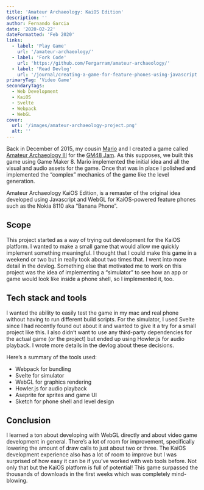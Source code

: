 ```yaml
---
title: 'Amateur Archaeology: KaiOS Edition'
description: ''
author: Fernando Garcia
date: '2020-02-22'
dateFormatted: 'Feb 2020'
links:
  - label: 'Play Game'
    url: '/amateur-archaeology/'
  - label: 'Fork Code'
    url: 'https://github.com/Fergarram/amateur-archaeology/'
  - label: 'Read Devlog'
    url: '/journal/creating-a-game-for-feature-phones-using-javascript'
primaryTag: 'Video Game'
secondaryTags:
  - Web Development
  - KaiOS
  - Svelte
  - Webpack
  - WebGL
cover:
  url: '/images/amateur-archaeology-project.png'
  alt: ''
---
```


Back in December of 2015, my cousin [Mario](https://flogar.itch.io/) and I created a game called [Amateur Archaeology III](https://fergarram.itch.io/amateur-archaeology-iii) for the [GM48 Jam](https://gm48.net/). As this supposes, we built this game using Game Maker 8. Mario implemented the initial idea and all the visual and audio assets for the game. Once that was in place I polished and implemented the “complex” mechanics of the game like the level generation.

Amateur Archaeology KaiOS Edition, is a remaster of the original idea developed using Javascript and WebGL for KaiOS-powered feature phones such as the Nokia 8110 aka “Banana Phone”.

## Scope
This project started as a way of trying out development for the KaiOS platform. I wanted to make a small game that would allow me quickly implement something meaningful. I thought that I could make this game in a weekend or two but in really took about two times that. I went into more detail in the devlog. Something else that motivated me to work on this project was the idea of implementing a “simulator” to see how an app or game would look like inside a phone shell, so I implemented it, too.

## Tech stack and tools
I wanted the ability to easily test the game in my mac and real phone without having to run different build scripts. For the simulator, I used Svelte since I had recently found out about it and wanted to give it a try for a small project like this. I also didn’t want to use any third-party dependencies for the actual game (or the project) but ended up using Howler.js for audio playback. I wrote more details in the devlog about these decisions.

Here’s a summary of the tools used:
* Webpack for bundling
* Svelte for simulator
* WebGL for graphics rendering
* Howler.js for audio playback
* Aseprite for sprites and game UI
* Sketch for phone shell and level design

## Conclusion
I learned a ton about developing with WebGL directly and about video game development in general. There’s a lot of room for improvement, specifically lowering the amount of draw calls to just about two or three. The KaiOS development experience also has a lot of room to improve but I was surprised of how easy it can be if you’ve worked with web tools before. Not only that but the KaiOS platform is full of potential! This game surpassed the thousands of downloads in the first weeks which was completely mind-blowing.